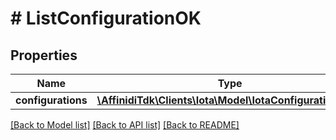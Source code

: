 # # ListConfigurationOK

## Properties

| Name               | Type                                                                                  | Description | Notes |
| ------------------ | ------------------------------------------------------------------------------------- | ----------- | ----- |
| **configurations** | [**\AffinidiTdk\Clients\Iota\Model\IotaConfigurationDto[]**](IotaConfigurationDto.md) |             |

[[Back to Model list]](../../README.md#models) [[Back to API list]](../../README.md#endpoints) [[Back to README]](../../README.md)
